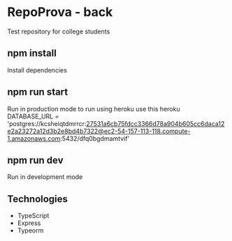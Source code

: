 # RepoProva - back

Test repository for college students

## npm install
Install dependencies

## npm run start 
Run in production mode
to run using heroku use this heroku DATABASE_URL = 'postgres://kcsheiqtdmrrcr:27531a6cb75fdcc3366d78a904b605cc6daca12e2a23272a12d3b2e8bd4b7322@ec2-54-157-113-118.compute-1.amazonaws.com:5432/dfq0bgdmamtvif'

## npm run dev
Run in development mode

## Technologies
- TypeScript
- Express
- Typeorm
